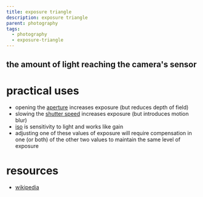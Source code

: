 ```yaml
---
title: exposure triangle
description: exposure triangle
parent: photography
tags:
  - photography
  - exposure-triangle
---
```

## the amount of light reaching the camera's sensor
# practical uses
- opening the [aperture](./aperture.md) increases exposure (but reduces depth of field)
- slowing the [shutter speed](./shutter-speed.md) increases exposure (but introduces motion blur)
- [iso](./iso.md) is sensitivity to light and works like gain
- adjusting one of these values of exposure will require compensation in one (or both) of the other two values to maintain the same level of exposure
# resources
- [wikipedia](https://en.wikipedia.org/wiki/Exposure_(photography))